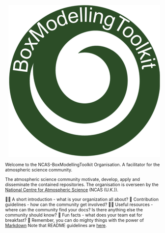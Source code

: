 <p align="right">
  <img src="https://github.com/NCAS-BoxModellingToolkit/.github/blob/main/profile/logo.png"/>
</p>

Welcome to the NCAS-BoxModellingToolkit Organisation. A facilitator for the atmospheric science community.

The atmospheric science community motivate, develop, apply and disseminate the contained repositories. The organisation is overseen by the [National Centre for Atmospheric Science](https://ncas.ac.uk) (NCAS (U.K.)). 

🙋‍♀️ A short introduction - what is your organization all about?
🌈 Contribution guidelines - how can the community get involved?
👩‍💻 Useful resources - where can the community find your docs? Is there anything else the community should know?
🍿 Fun facts - what does your team eat for breakfast?
🧙 Remember, you can do mighty things with the power of [Markdown](https://docs.github.com/github/writing-on-github/getting-started-with-writing-and-formatting-on-github/basic-writing-and-formatting-syntax)
Note that README guidelines are [here](https://www.pyopensci.org/python-package-guide/![image](https://github.com/user-attachments/assets/e8e6b2b5-2b4f-471c-9c1a-3375a206b6de)
).
